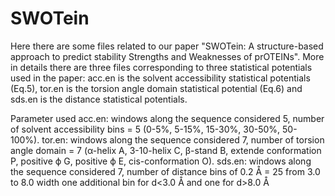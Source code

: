 # SWOTein
Here there are some files related to our paper "SWOTein: A structure-based approach to predict stability Strengths and Weaknesses of prOTEINs". More in details there are three files corresponding to three statistical potentials used in the paper: acc.en is the solvent accessibility statistical potentials (Eq.5), tor.en is the torsion angle domain statistical potential (Eq.6) and sds.en is the distance statistical potentials.  

Parameter used
acc.en: windows along the sequence considered 5, number of solvent accessibility bins = 5 (0-5%, 5-15%, 15-30%, 30-50%, 50-100%).
tor.en: windows along the sequence considered 7, number of torsion angle domain = 7 (α-helix A, 3-10-helix C, β-stand B, extende conformation P, positive ϕ G, positive ϕ E, cis-conformation O).
sds.en: windows along the sequence considered 7, number of distance bins of 0.2 Å = 25 from 3.0 to 8.0 width one additional bin for d<3.0 Å and one for d>8.0 Å
